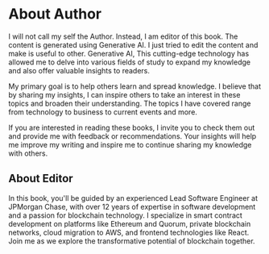 # About Author

I will not call my self the Author. Instead, I am editor of this book. The content is generated using Generative AI. I just tried to edit the content and make is useful to other. Generative AI, This cutting-edge technology has allowed me to delve into various fields of study to expand my knowledge and also offer valuable insights to readers.

My primary goal is to help others learn and spread knowledge. I believe that by sharing my insights, I can inspire others to take an interest in these topics and broaden their understanding. The topics I have covered range from technology to business to current events and more.

If you are interested in reading these books, I invite you to check them out and provide me with feedback or recommendations. Your insights will help me improve my writing and inspire me to continue sharing my knowledge with others.

## About Editor

In this book, you'll be guided by an experienced Lead Software Engineer at JPMorgan Chase, with over 12 years of expertise in software development and a passion for blockchain technology. I specialize in smart contract development on platforms like Ethereum and Quorum, private blockchain networks, cloud migration to AWS, and frontend technologies like React. Join me as we explore the transformative potential of blockchain together.

